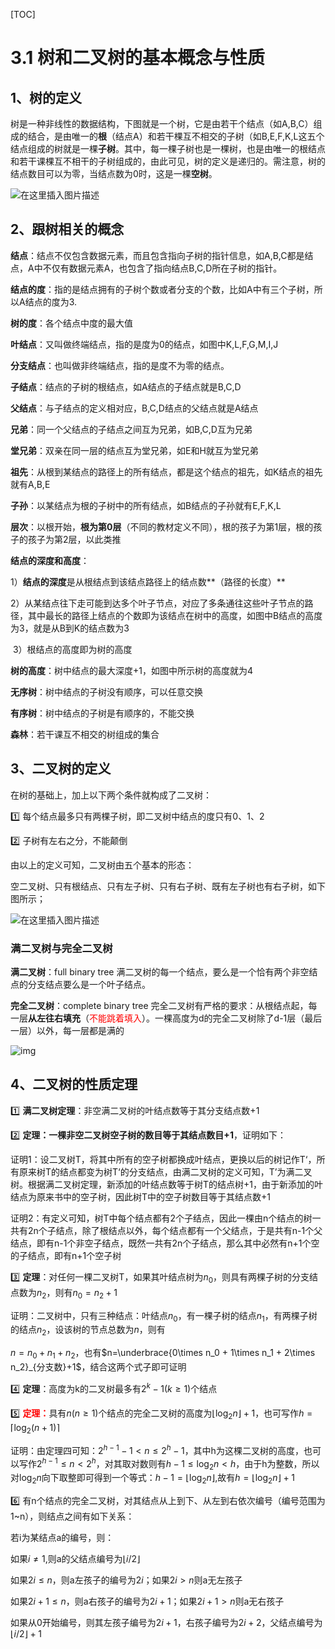 [TOC]

# 3.1 树和二叉树的基本概念与性质

## 1、树的定义

树是一种非线性的数据结构，下图就是一个树，它是由若干个结点（如A,B,C）组成的结合，是由唯一的**根**（结点A）和若干棵互不相交的子树（如B,E,F,K,L这五个结点组成的树就是一棵**子树**。其中，每一棵子树也是一棵树，也是由唯一的根结点和若干课棵互不相干的子树组成的，由此可见，树的定义是递归的。需注意，树的结点数目可以为零，当结点数为0时，这是一棵**空树**。

![在这里插入图片描述](https://img-blog.csdnimg.cn/2d9477035f5540a68517f939db4992db.png?x-oss-process=image/watermark,type_ZHJvaWRzYW5zZmFsbGJhY2s,shadow_50,text_Q1NETiBA6Zuo6JC95L-K5rOJ,size_20,color_FFFFFF,t_70,g_se,x_16)

## 2、跟树相关的概念

**结点**：结点不仅包含数据元素，而且包含指向子树的指针信息，如A,B,C都是结点，A中不仅有数据元素A，也包含了指向结点B,C,D所在子树的指针。

**结点的度**：指的是结点拥有的子树个数或者分支的个数，比如A中有三个子树，所以A结点的度为3.

**树的度**：各个结点中度的最大值

**叶结点**：又叫做终端结点，指的是度为0的结点，如图中K,L,F,G,M,I,J

**分支结点**：也叫做非终端结点，指的是度不为零的结点。

**子结点**：结点的子树的根结点，如A结点的子结点就是B,C,D

**父结点**：与子结点的定义相对应，B,C,D结点的父结点就是A结点

**兄弟**：同一个父结点的子结点之间互为兄弟，如B,C,D互为兄弟

**堂兄弟**：双亲在同一层的结点互为堂兄弟，如E和H就互为堂兄弟

**祖先**：从根到某结点的路径上的所有结点，都是这个结点的祖先，如K结点的祖先就有A,B,E

**子孙**：以某结点为根的子树中的所有结点，如B结点的子孙就有E,F,K,L

**层次**：以根开始，**根为第0层**（不同的教材定义不同），根的孩子为第1层，根的孩子的孩子为第2层，以此类推

**结点的深度和高度**：

​	1）**结点的深度**是从根结点到该结点路径上的结点数**（路径的长度）**

​	2）从某结点往下走可能到达多个叶子节点，对应了多条通往这些叶子节点的路径，其中最长的路径上结点的个数即为该结点在树中的高度，如图中B结点的高度为3，就是从B到K的结点数为3

​	3）根结点的高度即为树的高度

**树的高度**：树中结点的最大深度+1，如图中所示树的高度就为4

**无序树**：树中结点的子树没有顺序，可以任意交换

**有序树**：树中结点的子树是有顺序的，不能交换

**森林**：若干课互不相交的树组成的集合

## 3、二叉树的定义

在树的基础上，加上以下两个条件就构成了二叉树：

:one: 每个结点最多只有两棵子树，即二叉树中结点的度只有0、1、2

:two: 子树有左右之分，不能颠倒

由以上的定义可知，二叉树由五个基本的形态：

空二叉树、只有根结点、只有左子树、只有右子树、既有左子树也有右子树，如下图所示；

![在这里插入图片描述](https://img-blog.csdnimg.cn/8438d33fc9b043d398bc9c9a7b5d335f.png?x-oss-process=image/watermark,type_ZHJvaWRzYW5zZmFsbGJhY2s,shadow_50,text_Q1NETiBA6Zuo6JC95L-K5rOJ,size_20,color_FFFFFF,t_70,g_se,x_16)

### 满二叉树与完全二叉树

**满二叉树**：full binary tree 满二叉树的每一个结点，要么是一个恰有两个非空结点的分支结点要么是一个叶子结点。

**完全二叉树**：complete binary tree 完全二叉树有严格的要求：从根结点起，每一层**从左往右填充**（<font color="red">不能跳着填入</font>）。一棵高度为d的完全二叉树除了d-1层（最后一层）以外，每一层都是满的

![img](https://img-blog.csdnimg.cn/1c8631fb982844ef9148424cd746d86b.png?x-oss-process=image/watermark,type_ZHJvaWRzYW5zZmFsbGJhY2s,shadow_50,text_Q1NETiBA6Zuo6JC95L-K5rOJ,size_20,color_FFFFFF,t_70,g_se,x_16)

## 4、二叉树的性质定理

:one: **满二叉树定理**：非空满二叉树的叶结点数等于其分支结点数+1

:two: **定理：一棵非空二叉树空子树的数目等于其结点数目+1**，证明如下：

证明1：设二叉树T，将其中所有的空子树都换成叶结点，更换以后的树记作T‘，所有原来树T的结点都变为树T‘的分支结点，由满二叉树的定义可知，T’为满二叉树。根据满二叉树定理，新添加的叶结点数等于树T的结点树+1，由于新添加的叶结点为原来书中的空子树，因此树T中的空子树数目等于其结点数+1

证明2：有定义可知，树T中每个结点都有2个子结点，因此一棵由n个结点的树一共有2n个子结点，除了根结点以外，每个结点都有一个父结点，于是共有n-1个父结点，即有n-1个非空子结点，既然一共有2n个子结点，那么其中必然有n+1个空的子结点，即有n+1个空子树

:three: **定理**：对任何一棵二叉树T，如果其叶结点树为$n_0$，则具有两棵子树的分支结点数为$n_2$，则有$n_0 = n_2 +1$

证明：二叉树中，只有三种结点：叶结点$n_0$，有一棵子树的结点$n_1$，有两棵子树的结点$n_2$，设该树的节点总数为$n$，则有

$n=n_0 + n_1+ n_2$，也有$n=\underbrace{0\times n_0 + 1\times n_1 + 2\times n_2}_{分支数}+1$，结合这两个式子即可证明

:four: **定理**：高度为k的二叉树最多有$2^k-1(k\ge 1)$个结点

:five: <font color="red">**定理：**</font>具有$n(n\ge1)$个结点的完全二叉树的高度为$\lfloor \log_{2}n \rfloor+1$，也可写作$h=\lceil \log_{2}{(n+1)} \rceil$

证明：由定理四可知：$2^{h-1}-1<n\le 2^h-1$，其中h为这棵二叉树的高度，也可以写作$2^{h-1}\le n <2^h$，对其取对数则有$h-1\le \log_2 n<h$，由于h为整数，所以对$\log_2 n$向下取整即可得到一个等式：$h-1=\lfloor \log_{2}n \rfloor$,故有$h=\lfloor \log_{2}n \rfloor+1$

:six: 有n个结点的完全二叉树，对其结点从上到下、从左到右依次编号（编号范围为1~n），则结点之间有如下关系：

若i为某结点a的编号，则：

如果$i\ne 1$,则a的父结点编号为$\lfloor i/2 \rfloor$

如果$2i\le n$，则a左孩子的编号为$2i$；如果$2i>n$则a无左孩子

如果$2i +1\le n$，则a右孩子的编号为$2i+1$；如果$2i+1>n$则a无右孩子

如果从0开始编号，则其左孩子编号为$2i+1$，右孩子编号为$2i+2$，父结点编号为$\lfloor i/2 \rfloor+1$